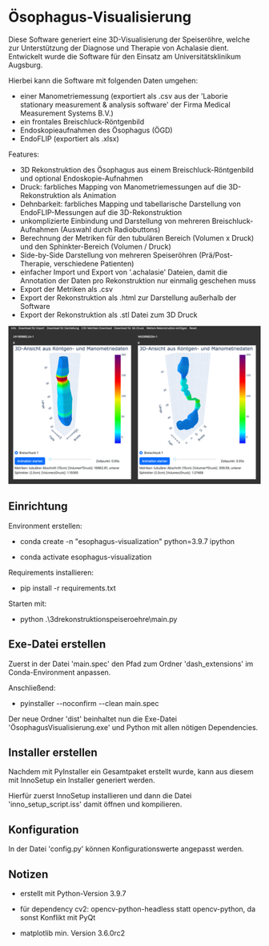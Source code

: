# Ösophagus-Visualisierung

Diese Software generiert eine 3D-Visualisierung der Speiseröhre, welche zur Unterstützung der Diagnose und Therapie von Achalasie dient. Entwickelt wurde die Software für den Einsatz am Universitätsklinikum Augsburg.

Hierbei kann die Software mit folgenden Daten umgehen: 
- einer Manometriemessung (exportiert als .csv aus der 'Laborie stationary measurement & analysis software' der Firma Medical Measurement Systems B.V.)
- ein frontales Breischluck-Röntgenbild
- Endoskopieaufnahmen des Ösophagus (ÖGD)
- EndoFLIP (exportiert als .xlsx)

Features:
- 3D Rekonstruktion des Ösophagus aus einem Breischluck-Röntgenbild und optional Endoskopie-Aufnahmen
- Druck: farbliches Mapping von Manometriemessungen auf die 3D-Rekonstruktion als Animation
- Dehnbarkeit: farbliches Mapping und tabellarische Darstellung von EndoFLIP-Messungen auf die 3D-Rekonstruktion 
- unkomplizierte Einbindung und Darstellung von mehreren Breischluck-Aufnahmen (Auswahl durch Radiobuttons)
- Berechnung der Metriken für den tubulären Bereich (Volumen x Druck) und den Sphinkter-Bereich (Volumen / Druck)
- Side-by-Side Darstellung von mehreren Speiseröhren (Prä/Post-Therapie, verschiedene Patienten)
- einfacher Import und Export von '.achalasie' Dateien, damit die Annotation der Daten pro Rekonstruktion nur einmalig geschehen muss 
- Export der Metriken als .csv 
- Export der Rekonstruktion als .html zur Darstellung außerhalb der Software
- Export der Rekonstruktion als .stl Datei zum 3D Druck
  
![Beispiel: Visualisierung zweier Speiseröhren](https://github.com/Alici96/myrepo/blob/main/Demo1.png?raw=true)


## Einrichtung

Environment erstellen:

- conda create -n "esophagus-visualization" python=3.9.7 ipython

- conda activate esophagus-visualization

  

Requirements installieren:

- pip install -r requirements.txt

  

Starten mit:

- python .\3drekonstruktionspeiseroehre\main.py

  

## Exe-Datei erstellen

Zuerst in der Datei 'main.spec' den Pfad zum Ordner 'dash_extensions' im Conda-Environment anpassen.

  

Anschließend:

  

- pyinstaller --noconfirm --clean main.spec

  

Der neue Ordner 'dist' beinhaltet nun die Exe-Datei 'ÖsophagusVisualisierung.exe' und Python mit allen nötigen Dependencies.

  

## Installer erstellen

Nachdem mit PyInstaller ein Gesamtpaket erstellt wurde, kann aus diesem mit InnoSetup ein Installer generiert werden.

Hierfür zuerst InnoSetup installieren und dann die Datei 'inno_setup_script.iss' damit öffnen und kompilieren.

  

## Konfiguration

In der Datei 'config.py' können Konfigurationswerte angepasst werden.

  

## Notizen

- erstellt mit Python-Version 3.9.7

- für dependency cv2: opencv-python-headless statt opencv-python, da sonst Konflikt mit PyQt

- matplotlib min. Version 3.6.0rc2
